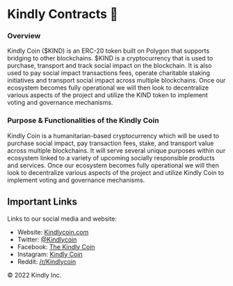 # Kindly Contracts 💚 #

### Overview

Kindly Coin ($KIND) is an ERC-20 token built on Polygon that supports bridging to other blockchains. $KIND is a cryptocurrency that is used to purchase, transport and track social impact on the blockchain. It is also used to pay social impact transactions fees, operate charitable staking initiatives and transport social impact across multiple blockchains. Once our ecosystem becomes fully operational we will then look to decentralize various aspects of the project and utilize the KIND token to implement voting and governance mechanisms.

### Purpose & Functionalities of the Kindly Coin

Kindly Coin is a humanitarian-based cryptocurrency which will be used to purchase social impact, pay transaction fees, stake, and transport value across multiple blockchains. It will serve several unique purposes within our ecosystem linked to a variety of upcoming socially responsible products and services. Once our ecosystem becomes fully operational we will then look to decentralize various aspects of the project and utilize Kindly Coin to implement voting and governance mechanisms. 

## Important Links

Links to our social media and website:

* Website: [Kindlycoin.com](https://kindlycoin.com)
* Twitter: [@Kindlycoin](https://twitter.com/kindlycoin/)
* Facebook: [The Kindly Coin](https://www.facebook.com/thekindlycoin/)
* Instagram: [Kindly Coin](https://instagram.com/kindlycoin/)
* Reddit: [/r/Kindlycoin](https://www.reddit.com/r/kindlycoin/)

© 2022 Kindly Inc.
